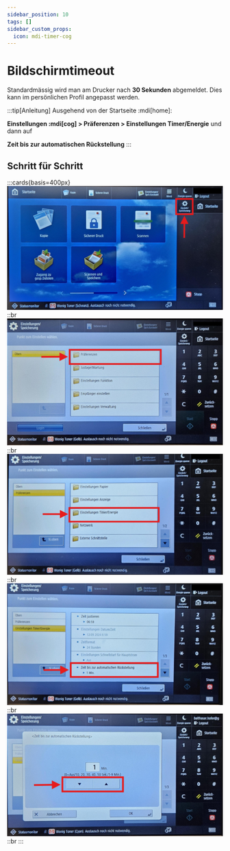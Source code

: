 ```yaml
---
sidebar_position: 10
tags: []
sidebar_custom_props:
  icon: mdi-timer-cog
---
```

# Bildschirmtimeout

Standardmässig wird man am Drucker nach **30 Sekunden** abgemeldet. Dies kann im persönlichen Profil angepasst werden.

:::tip[Anleitung]
Ausgehend von der Startseite :mdi[home]:

__Einstellungen :mdi[cog] > Präferenzen > Einstellungen Timer/Energie__ und dann auf 

__Zeit bis zur automatischen Rückstellung__
:::

## Schritt für Schritt

:::cards{basis=400px}
![Schritt 1: :mdi[cog]{.blue}](./images/step-1.jpg)
::br
![Schritt 2 <strong className="boxed">Präferenzen</strong>](./images/step-2.jpg)
::br
![Schritt 3 <strong className="boxed">Einstellungen Timer/Energie</strong>](./images/step-3.jpg)
::br
![Schritt 4 <strong className="boxed">Zeit bis zur automatischen Rückstellung</strong>](./images/step-4.jpg)
::br
![Schritt 5](./images/step-5.jpg)
::br
:::

